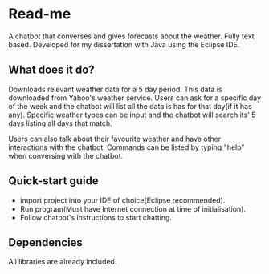 # Read-me
A chatbot that converses and gives forecasts about the weather. Fully text based. Developed for my dissertation with Java using the
Eclipse IDE. 

## What does it do?
Downloads relevant weather data for a 5 day period. This data is downloaded from Yahoo's weather service. Users can ask for a
specific day of the week and the chatbot will list all the data is has for that day(if it has any). Specific weather types can be
input and the chatbot will search its' 5 days listing all days that match. 


Users can also talk about their favourite weather and have other interactions with the chatbot. Commands can be listed by typing
"help" when conversing with the chatbot.

## Quick-start guide
- import project into your IDE of choice(Eclipse recommended).
- Run program(Must have Internet connection at time of initialisation).
- Follow chatbot's instructions to start chatting.

## Dependencies
All libraries are already included.
